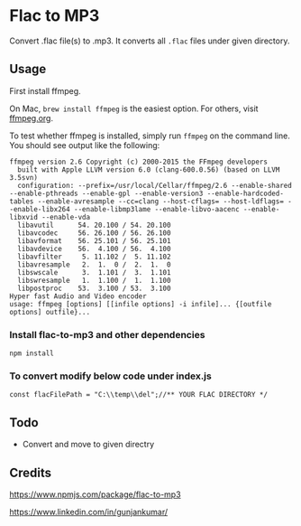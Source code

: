 # Flac to MP3

Convert .flac file(s) to .mp3. It converts all `.flac` files under given directory. 

## Usage

First install ffmpeg.

On Mac, `brew install ffmpeg` is the easiest option. For others, visit [ffmpeg.org](https://www.ffmpeg.org/download.html).

To test whether ffmpeg is installed, simply run `ffmpeg` on the command line. You should see output like the following:

```
ffmpeg version 2.6 Copyright (c) 2000-2015 the FFmpeg developers
  built with Apple LLVM version 6.0 (clang-600.0.56) (based on LLVM 3.5svn)
  configuration: --prefix=/usr/local/Cellar/ffmpeg/2.6 --enable-shared --enable-pthreads --enable-gpl --enable-version3 --enable-hardcoded-tables --enable-avresample --cc=clang --host-cflags= --host-ldflags= --enable-libx264 --enable-libmp3lame --enable-libvo-aacenc --enable-libxvid --enable-vda
  libavutil      54. 20.100 / 54. 20.100
  libavcodec     56. 26.100 / 56. 26.100
  libavformat    56. 25.101 / 56. 25.101
  libavdevice    56.  4.100 / 56.  4.100
  libavfilter     5. 11.102 /  5. 11.102
  libavresample   2.  1.  0 /  2.  1.  0
  libswscale      3.  1.101 /  3.  1.101
  libswresample   1.  1.100 /  1.  1.100
  libpostproc    53.  3.100 / 53.  3.100
Hyper fast Audio and Video encoder
usage: ffmpeg [options] [[infile options] -i infile]... {[outfile options] outfile}...
```

### Install flac-to-mp3 and other dependencies

```
npm install 
```


### To convert modify below code under index.js

```
const flacFilePath = "C:\\temp\\del";//** YOUR FLAC DIRECTORY */
```

## Todo

- Convert and move to given directry


## Credits

https://www.npmjs.com/package/flac-to-mp3

https://www.linkedin.com/in/gunjankumar/

